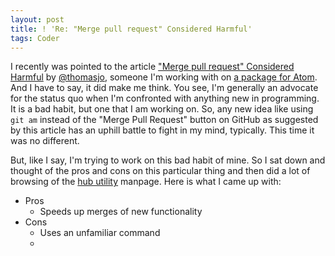 ```yaml
---
layout: post
title: ! 'Re: "Merge pull request" Considered Harmful'
tags: Coder
---
```


I recently was pointed to the article ["Merge pull request" Considered Harmful][harmful] by [@thomasjo][thomasjo], someone I'm working with on [a package for Atom][atom-overrides]. And I have to say, it did make me think. You see, I'm generally an advocate for the status quo when I'm confronted with anything new in programming. It is a bad habit, but one that I am working on. So, any new idea like using `git am` instead of the "Merge Pull Request" button on GitHub as suggested by this article has an uphill battle to fight in my mind, typically. This time it was no different.

But, like I say, I'm trying to work on this bad habit of mine. So I sat down and thought of the pros and cons on this particular thing and then did a lot of browsing of the [hub utility][hub] manpage. Here is what I came up with:

* Pros
    * Speeds up merges of new functionality
* Cons
    * Uses an unfamiliar command
    * 

[atom-overrides]: https://github.com/thomasjo/atom-overrides
[harmful]: http://blog.spreedly.com/2014/06/24/merge-pull-request-considered-harmful/
[hub]: https://hub.github.com/
[thomasjo]: https://github.com/thomasjo

